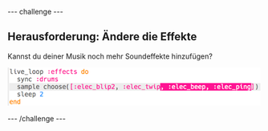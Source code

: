 \--- challenge \---

## Herausforderung: Ändere die Effekte

Kannst du deiner Musik noch mehr Soundeffekte hinzufügen?

![Screenshot](images/dj-effects-more.png)

\--- /challenge \---